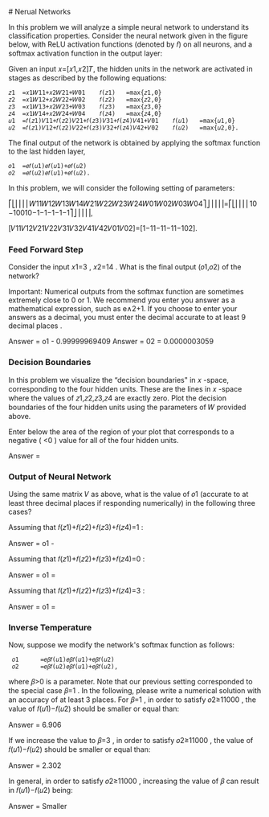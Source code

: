 # Nerual Networks


In this problem we will analyze a simple neural network to understand its classification properties. Consider the neural network given in the figure below, with ReLU activation functions (denoted by 𝑓) on all neurons, and a softmax activation function in the output layer:


Given an input 𝑥=[𝑥1,𝑥2]𝑇, the hidden units in the network are activated in stages as described by the following equations:

 	𝑧1	=𝑥1𝑊11+𝑥2𝑊21+𝑊01	𝑓(𝑧1)	=max{𝑧1,0}	 	 
 	𝑧2	=𝑥1𝑊12+𝑥2𝑊22+𝑊02	𝑓(𝑧2)	=max{𝑧2,0}	 	 
 	𝑧3	=𝑥1𝑊13+𝑥2𝑊23+𝑊03	𝑓(𝑧3)	=max{𝑧3,0}	 	 
 	𝑧4	=𝑥1𝑊14+𝑥2𝑊24+𝑊04	𝑓(𝑧4)	=max{𝑧4,0}	 	 
 	𝑢1	=𝑓(𝑧1)𝑉11+𝑓(𝑧2)𝑉21+𝑓(𝑧3)𝑉31+𝑓(𝑧4)𝑉41+𝑉01	𝑓(𝑢1)	=max{𝑢1,0}	 	 
 	𝑢2	=𝑓(𝑧1)𝑉12+𝑓(𝑧2)𝑉22+𝑓(𝑧3)𝑉32+𝑓(𝑧4)𝑉42+𝑉02	𝑓(𝑢2)	=max{𝑢2,0}.	 	 
The final output of the network is obtained by applying the softmax function to the last hidden layer,

 	𝑜1	=𝑒𝑓(𝑢1)𝑒𝑓(𝑢1)+𝑒𝑓(𝑢2)	 	 
 	𝑜2	=𝑒𝑓(𝑢2)𝑒𝑓(𝑢1)+𝑒𝑓(𝑢2).	 	 
In this problem, we will consider the following setting of parameters:

⎡⎣⎢⎢⎢⎢𝑊11𝑊12𝑊13𝑊14𝑊21𝑊22𝑊23𝑊24𝑊01𝑊02𝑊03𝑊04⎤⎦⎥⎥⎥⎥=⎡⎣⎢⎢⎢⎢10−10010−1−1−1−1−1⎤⎦⎥⎥⎥⎥,
 
[𝑉11𝑉12𝑉21𝑉22𝑉31𝑉32𝑉41𝑉42𝑉01𝑉02]=[1−11−11−11−102].


###  Feed Forward Step


Consider the input  𝑥1=3 ,  𝑥2=14 . What is the final output  (𝑜1,𝑜2)  of the network?

Important: Numerical outputs from the softmax function are sometimes extremely close to 0 or 1. We recommend you enter you answer as a mathematical expression, such as e∧2+1. If you choose to enter your answers as a decimal, you must enter the decimal accurate to at least 9 decimal places .


Answer = o1 - 0.99999969409
Answer = 02 = 0.0000003059


### Decision Boundaries

In this problem we visualize the “decision boundaries" in  𝑥 -space, corresponding to the four hidden units. These are the lines in  𝑥 -space where the values of  𝑧1,𝑧2,𝑧3,𝑧4  are exactly zero. Plot the decision boundaries of the four hidden units using the parameters of  𝑊  provided above.

Enter below the area of the region of your plot that corresponds to a negative ( <0 ) value for all of the four hidden units.

Answer = 


### Output of Neural Network

Using the same matrix  𝑉  as above, what is the value of  𝑜1  (accurate to at least three decimal places if responding numerically) in the following three cases?

Assuming that  𝑓(𝑧1)+𝑓(𝑧2)+𝑓(𝑧3)+𝑓(𝑧4)=1 :

Answer = o1 - 

Assuming that  𝑓(𝑧1)+𝑓(𝑧2)+𝑓(𝑧3)+𝑓(𝑧4)=0 :

Answer = o1 = 

Assuming that  𝑓(𝑧1)+𝑓(𝑧2)+𝑓(𝑧3)+𝑓(𝑧4)=3 :

Answer = o1 =

### Inverse Temperature

Now, suppose we modify the network's softmax function as follows:

 	 𝑜1 	 =𝑒𝛽𝑓(𝑢1)𝑒𝛽𝑓(𝑢1)+𝑒𝛽𝑓(𝑢2) 	 	 
 	 𝑜2 	 =𝑒𝛽𝑓(𝑢2)𝑒𝛽𝑓(𝑢1)+𝑒𝛽𝑓(𝑢2), 	 	 
where  𝛽>0  is a parameter. Note that our previous setting corresponded to the special case  𝛽=1 .
In the following, please write a numerical solution with an accuracy of at least 3 places.
For  𝛽=1 , in order to satisfy  𝑜2≥11000 , the value of  𝑓(𝑢1)−𝑓(𝑢2)  should be smaller or equal than:

Answer = 6.906

If we increase the value to  𝛽=3 , in order to satisfy  𝑜2≥11000 , the value of  𝑓(𝑢1)−𝑓(𝑢2)  should be smaller or equal than:

Answer = 2.302

In general, in order to satisfy  𝑜2≥11000 , increasing the value of  𝛽  can result in  𝑓(𝑢1)−𝑓(𝑢2)  being:

Answer = Smaller



  
